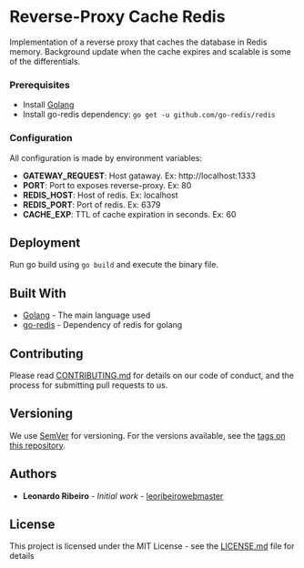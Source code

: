 # Reverse-Proxy Cache Redis

Implementation of a reverse proxy that caches the database in Redis memory. Background update when the cache expires and scalable is some of the differentials.

### Prerequisites

* Install [Golang](https://golang.org/dl/)
* Install go-redis dependency: ```go get -u github.com/go-redis/redis```

### Configuration

All configuration is made by environment variables:
* **GATEWAY_REQUEST**: Host gataway. Ex: http://localhost:1333
* **PORT**: Port to exposes reverse-proxy. Ex: 80
* **REDIS_HOST**: Host of redis. Ex: localhost
* **REDIS_PORT**: Port of redis. Ex: 6379
* **CACHE_EXP**: TTL of cache expiration in seconds. Ex: 60

## Deployment

Run go build using ```go build``` and execute the binary file.

## Built With

* [Golang](https://golang.org/) - The main language used
* [go-redis](https://github.com/go-redis/redis) - Dependency of redis for golang

## Contributing

Please read [CONTRIBUTING.md](CONTRIBUTING.md) for details on our code of conduct, and the process for submitting pull requests to us.

## Versioning

We use [SemVer](http://semver.org/) for versioning. For the versions available, see the [tags on this repository](https://github.com/leoribeirowebmaster/Reverse-Proxy-Cache-Redis/tags). 

## Authors

* **Leonardo Ribeiro** - *Initial work* - [leoribeirowebmaster](https://github.com/leoribeirowebmaster)


## License

This project is licensed under the MIT License - see the [LICENSE.md](LICENSE.md) file for details